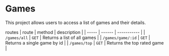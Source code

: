 # Games
This project allows users to access a list of games and their details.

routes
| route | method | description |
| ----- | ------ | ----------- |
| `/games/all` | `GET` | Returns a list of all games |
| `/games/game/:id` | `GET` | Returns a single game by id |
| `/games/top` | `GET` | Returns the top rated game |